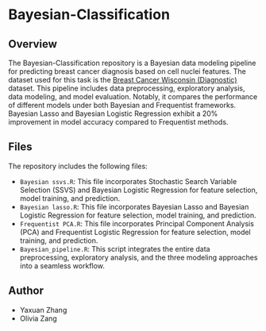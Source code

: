 # Bayesian-Classification

## Overview
The Bayesian-Classification repository is a Bayesian data modeling pipeline for predicting breast cancer diagnosis based on cell nuclei features. The dataset used for this task is the [Breast Cancer Wisconsin (Diagnostic)](https://archive.ics.uci.edu/ml/datasets/breast+cancer+wisconsin+(diagnostic)) dataset.
This pipeline includes data preprocessing, exploratory analysis, data modeling, and model evaluation. Notably, it compares the performance of different models under both Bayesian and Frequentist frameworks. 
Bayesian Lasso and Bayesian Logistic Regression exhibit a 20% improvement in model accuracy compared to Frequentist methods.

## Files
The repository includes the following files:
* `Bayesian ssvs.R`: This file incorporates Stochastic Search Variable Selection (SSVS) and Bayesian Logistic Regression for feature selection, model training, and prediction.
* `Bayesian lasso.R`: This file incorporates Bayesian Lasso and Bayesian Logistic Regression for feature selection, model training, and prediction.
* `Frequentist PCA.R`: This file incorporates Principal Component Analysis (PCA) and Frequentist Logistic Regression for feature selection, model training, and prediction.
* `Bayesian_pipeline.R`: This script integrates the entire data preprocessing, exploratory analysis, and the three modeling approaches into a seamless workflow.
  
## Author
* Yaxuan Zhang
* Olivia Zang
